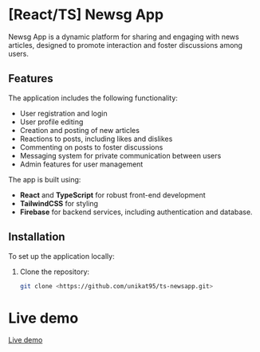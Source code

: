 # [React/TS] Newsg App

Newsg App is a dynamic platform for sharing and engaging with news articles, designed to promote interaction and foster discussions among users. 

## Features

The application includes the following functionality:
- User registration and login
- User profile editing
- Creation and posting of new articles
- Reactions to posts, including likes and dislikes
- Commenting on posts to foster discussions
- Messaging system for private communication between users
- Admin features for user management

The app is built using:
- **React** and **TypeScript** for robust front-end development
- **TailwindCSS** for styling
- **Firebase** for backend services, including authentication and database.

## Installation

To set up the application locally:

1. Clone the repository:
   ```bash
   git clone <https://github.com/unikat95/ts-newsapp.git>

# Live demo
[Live demo](https://ts-neswapp.web.app/)
